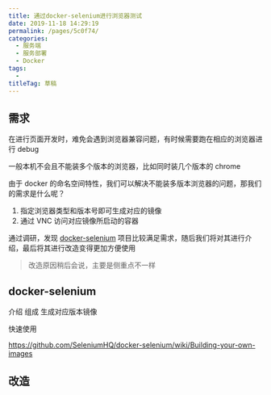 ```yaml
---
title: 通过docker-selenium进行浏览器测试
date: 2019-11-18 14:29:19
permalink: /pages/5c0f74/
categories: 
  - 服务端
  - 服务部署
  - Docker
tags: 
  - 
titleTag: 草稿
---
```


## 需求

在进行页面开发时，难免会遇到浏览器兼容问题，有时候需要跑在相应的浏览器进行 debug

一般本机不会且不能装多个版本的浏览器，比如同时装几个版本的 chrome

由于 docker 的命名空间特性，我们可以解决不能装多版本浏览器的问题，那我们的需求是什么呢？

1. 指定浏览器类型和版本号即可生成对应的镜像
2. 通过 VNC 访问对应镜像所启动的容器

通过调研，发现 [docker-selenium](https://github.com/SeleniumHQ/docker-selenium) 项目比较满足需求，随后我们将对其进行介绍，最后将其进行改造变得更加方便使用
> 改造原因稍后会说，主要是侧重点不一样

## docker-selenium

介绍 组成 生成对应版本镜像

快速使用

https://github.com/SeleniumHQ/docker-selenium/wiki/Building-your-own-images

## 改造